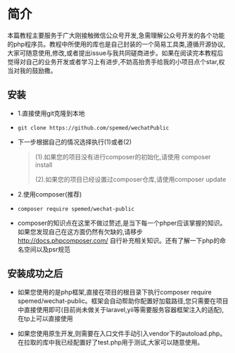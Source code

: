 # 简介

本篇教程主要服务于广大刚接触微信公众号开发,急需理解公众号开发的各个功能的php程序员。教程中所使用的库也是自己封装的一个简易工具类,遵循开源协议,大家可随意使用,修改,或者提出issue与我共同磋商进步。如果在阅读完本教程后觉得对自己的业务开发或者学习上有进步,不妨高抬贵手给我的小项目点个star,权当对我的鼓励撒。

## 安装

* 1.直接使用git克隆到本地

* ```
  git clone https://github.com/spemed/wechatPublic
  ```

* 下一步根据自己的情况选择执行\(1\)或者\(2\)

  > \(1\).如果您的项目没有进行composer的初始化,请使用 composer install
  > 
  > \(2\).如果您的项目已经设置过composer仓库,请使用composer update


* 2.使用composer\(推荐\)

* ```
  composer require spemed/wechat-public
  ```

* composer的知识点在这里不做过赘述,是当下每一个phper应该掌握的知识。如果您发现自己在这方面仍然有欠缺的,请移步 [http:\/\/docs.phpcomposer.com\/](http://docs.phpcomposer.com/) 自行补充相关知识。还有了解一下php的命名空间以及psr规范

## 安装成功之后

* 如果您使用的是php框架,直接在项目的根目录下执行composer require spemed\/wechat-public。框架会自动帮助你配置好加载路径,您只需要在项目中直接使用即可\(目前尚未做关于laravel,yii等需要服务容器框架注入的适配\),在tp上可以直接使用

* 如果您使用原生开发,则需要在入口文件手动引入vendor下的autoload.php。在拉取的库中我已经配置好了test.php用于测试,大家可以随意使用。



